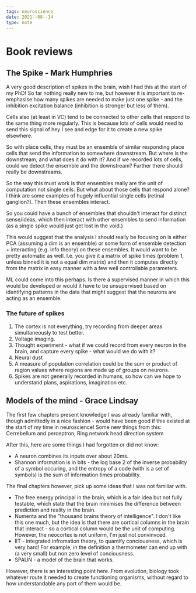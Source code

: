 ```yaml
---
tags: neuroscience
date: 2021--08--14
type: note
---
```


# Book reviews

## The Spike - Mark Humphries

A very good description of spikes in the brain, wish I had this at the start of my PhD!
So far nothing really new to me, but however it is important to re-emphasise how many spikes are needed to make just one spike - and the inhibition excitation balance (inhibition is stronger but less of them).

Cells also (at least in VC) tend to be connected to other cells that respond to the same thing more regularly. This is because lots of cells would need to send this signal of hey I see and edge for it to create a new spike elsewhere.

So with place cells, they must be an ensemble of similar responding place cells that send the information to somewhere downstream. But where is the downstream, and what does it do with it? And if we recorded lots of cells, could we detect the ensemble and the downstream? Further there should really be downstreams.

So the way this must work is that ensembles really are the unit of computation not single cells. But what about those cells that respond alone? I think are some examples of hugely influential single cells (retinal ganglion?). Then these ensembles interact.

So you could have a bunch of ensembles that shouldn't interact for distinct sense/ideas, which then interact with other ensembles to send information (as a single spike would just get lost in the void.)

This would suggest that the analysis I should really be focusing on is either PCA (assuming a dim is an ensemble) or some form of ensemble detection + interacting (e.g. info theory) on these ensembles. It would want to be pretty automatic as well. I.e. you give it a matrix of spike times (problem 1, unless binned it is not a equal dim matrix) and then it computes directly from the matrix in easy manner with a few well controllable parameters.

ML could come into this perhaps. Is there a supervised manner in which this would be developed or would it have to be unsupervised based on identifying patterns in the data that might suggest that the neurons are acting as an ensemble.

### The future of spikes

1. The cortex is not everything, try recording from deeper areas simultaneously to test better.
2. Voltage imaging.
3. Thought experiment - what if we could record from every neuron in the brain, and capture every spike - what would we do with it?
4. Neural dust
5. A measure of population correlation could be the sum or product of region values where regions are made up of groups on neurons.
6. Spikes are not generally recorded in humans, so how can we hope to understand plans, aspirations, imagination etc.

## Models of the mind - Grace Lindsay

The first few chapters present knowledge I was already familiar with, though admittedly in a nice fashion - would have been good if this existed at the start of my time in neuroscience!
Some new things from this:
Cerrebellum and perceptron, Ring network head direction system

After this, here are some things I had forgotten or did not know:

- A neuron combines its inputs over about 20ms.
- Shannon information is in bits - the log base 2 of the inverse probability of a symbol occuring, and the entropy of a code (with is a set of symbols) is the sum of information times probability.

The final chapters however, pick up some ideas that I was not familiar with.

- The free energy principal in the brain, which is a fair idea but not fully testable, which state that the brain minimises the difference between prediction and reality in the brain.
- Numenta and the "thousand brains theory of intelligence". I don't like this one much, but the idea is that there are cortical columns in the brain that interact - so a cortical column would be the unit of computing. However, the neocortex is not uniform, I'm just not convinvced.
- IIT - integrated infromation theory, to quantify conciousness, which is very hard! For example, in the definition a thermometer can end up with (a very small) but non zero level of conciousness.
- SPAUN - a model of the brain that works.

However, there is an interesting point here. From evolution, biology took whatever route it needed to create functioning organisms, without regard to how understandable any part of them would be.

